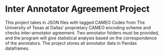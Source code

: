 # Inter Annotator Agreement Project

This project takes in JSON files with tagged CAMEO Codes from The University of Texas at Dallas' proprietary CAMEO encoding scheme and checks inter-annotator agreement. Two annotator folders must be provided, and the program will give statistical analysis based on the correspondence of the annotators. The project stores all annotator data in Pandas dataframes.
